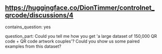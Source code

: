 ## https://huggingface.co/DionTimmer/controlnet_qrcode/discussions/4

contains_question: yes

question_part: Could you tell me how you get 'a large dataset of 150,000 QR code + QR code artwork couples'? Could you show us some paired examples from this dataset?